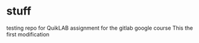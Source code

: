 # stuff
testing repo for QuikLAB assignment for the gitlab google course
This the first modification 
